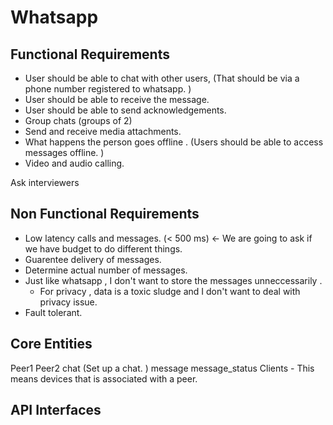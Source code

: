 # Whatsapp 

## Functional Requirements 
- User should be able to chat with other users, (That should be via a phone number registered to whatsapp. )
- User should be able to receive the message. 
- User should be able to send acknowledgements. 
- Group chats (groups of 2)
- Send and receive media attachments. 
- What happens the person goes offline . (Users should be able to access messages offline. )
- Video and audio calling. 

Ask interviewers

## Non Functional Requirements
- Low latency calls and messages. (< 500 ms) <- We are going to ask if we have budget to do different things. 
- Guarentee delivery of messages. 
- Determine actual number of messages. 
- Just like whatsapp , I don't want to store the messages unneccessarily . 
  - For privacy , data is a toxic sludge and I don't want to deal with privacy issue. 
- Fault tolerant. 

## Core Entities

Peer1
Peer2
chat (Set up a chat. )
message 
message_status
Clients - This means devices that is associated with a peer. 

## API Interfaces


